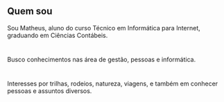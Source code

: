 ## Quem sou

Sou Matheus, aluno do curso Técnico em Informática para Internet, graduando em Ciências Contábeis.
#
Busco conhecimentos nas área de gestão, pessoas e informática.
#
Interesses por trilhas, rodeios, natureza, viagens, e também em conhecer pessoas e assuntos diversos.
